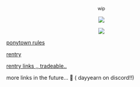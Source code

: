 <p align="center" dir="auto">
<sub>wip </sub>

<p align="center" dir="auto">
<img src="https://files.catbox.moe/nmavn8.png" style="max-width: 100%; "></p>


<p align="center" dir="auto">
<img src="https://64.media.tumblr.com/ae171ed5b0b6f65a4063d82b5e4fd1fa/f8e5f1b8986d5e22-ca/s100x200/c187a6ace4c65ddc68d4461d902fb743d7602d68.gifv" style="max-width: 100%; "></p> <p align="center" dir="auto"> 


[ponytown rules](https://rentry.co/tpkmuvix)


[rentry](https://rentry.co/billybeers)

[rentry links ,, tradeable..](https://rentry.co/wize)

more links in the future... 🤔 ( dayyearn on discord!!)

